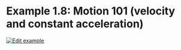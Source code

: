 # Example 1.8: Motion 101 (velocity and constant acceleration)

[![Edit example](https://codesandbox.io/static/img/play-codesandbox.svg)](https://codesandbox.io/s/github/mhyfritz/the-nature-of-code-canvas-sketch/tree/master/01-vectors/08-motion-101-velocity-constant-acceleration/sandbox)
